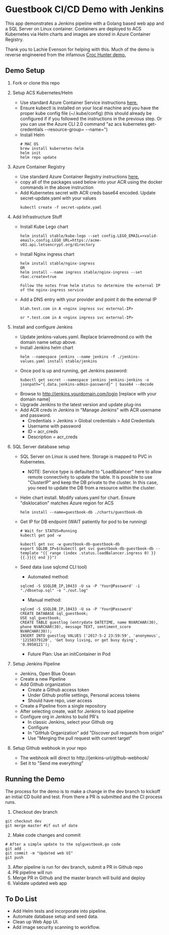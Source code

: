 # Guestbook CI/CD Demo with Jenkins
This app demonstrates a Jenkins pipeline with a Golang based web app and a SQL Server on Linux container. Containers are deployed to ACS Kubernetes via Helm charts and images are stored in Azure Container Registry.

Thank you to Lachie Evenson for helping with this. Much of the demo is reverse engineered from the infamous [Croc Hunter demo.](https://github.com/lachie83/croc-hunter)

## Demo Setup

1. Fork or clone this repo

2. Setup ACS Kubernetes/Helm

    * Use standard Azure Container Service instructions [here.](https://docs.microsoft.com/en-us/azure/container-service/kubernetes/container-service-kubernetes-walkthrough)  
    * Ensure kubectl is installed on your local machine and you have the proper kube config file (~/.kube/config) (this should already be configured if if you followed the instructions in the previous step. Or you can use the Azure CLI 2.0 command "az acs kubernetes get-credentials --resource-group=<myresourcegroupname> --name=<myclustername>")
    * Install Helm 
        ```
        # MAC OS
        brew install kubernetes-helm 
        helm init
        helm repo update
        ```

3. Azure Container Registry

    * Use standard Azure Container Registry instructions [here.](https://docs.microsoft.com/en-us/azure/container-service/kubernetes/container-service-tutorial-kubernetes-prepare-acr)
    * copy all of the packages used below into your ACR using the docker commands in the above instruction
    * Add Kubernetes secret with ACR creds base64 encoded. Update secret-update.yaml with your values
        ```
        kubectl create -f secret-update.yaml
        ```
4. Add Infrastructure Stuff
    * Install Kube Lego chart
        ```
        helm install stable/kube-lego --set config.LEGO_EMAIL=<valid-email>,config.LEGO_URL=https://acme-v01.api.letsencrypt.org/directory
        ```
    * Install Nginx ingress chart
        ```
        helm install stable/nginx-ingress
        OR
        helm install --name ingress stable/nginx-ingress --set rbac.create=true

        Follow the notes from helm status to determine the external IP of the nginx-ingress service
        ```
    * Add a DNS entry with your provider and point it do the external IP
        ```
        blah.test.com in A <nginx ingress svc external-IP>

        or *.test.com in A <nginx ingress svc external-IP>
        ```

5. Install and configure Jenkins

    * Update jenkins-values.yaml. Replace brianredmond.co with the domain name setup above.
    * Install Jenkins helm chart
        ```
        helm --namespace jenkins --name jenkins -f ./jenkins-values.yaml install stable/jenkins
        ```
    * Once pod is up and running, get Jenkins password:
        ```
        kubectl get secret --namespace jenkins jenkins-jenkins -o jsonpath="{.data.jenkins-admin-password}" | base64 --decode
        ```
    * Browse to http://jenkins.yourdomain.com/login [replace with your domain name]
    * Upgrade Jenkins to the latest version and update plug-ins
    * Add ACR creds in Jenkins in "Manage Jenkins" with ACR username and password. 
        - Credentials > Jenkins > Global credentials > Add Credentials
        - Username with password
        - ID = acr_creds
        - Description = acr_creds

6. SQL Server database setup

    * SQL Server on Linux is used here. Storage is mapped to PVC in Kubernetes.
        * NOTE: Service type is defaulted to "LoadBalancer" here to allow remote connectivity to update the table. It is possible to use "ClusterIP" and keep the DB private to the cluster. In this case, you need to update the DB from a resource within the cluster.
    * Helm chart install. Modify values.yaml for chart. Ensure "disklocation" matches Azure region for ACS
        ```
        helm install --name=guestbook-db ./charts/guestbook-db
        ```

    * Get IP for DB endpoint (WAIT patiently for pod to be running)
        ```
        # Wait for STATUS=Running
        kubectl get pod -w

        kubectl get svc -w guestbook-db-guestbook-db
        export SQLDB_IP=$(kubectl get svc guestbook-db-guestbook-db --template "{{ range (index .status.loadBalancer.ingress 0) }}{{.}}{{ end }}")
        ```

    * Seed data (use sqlcmd CLI tool)
        - Automated method: 
        ```
        sqlcmd -S $SQLDB_IP,10433 -U sa -P 'Your@Password' -i "./dbsetup.sql" -o "./out.log"
        ```
        - Manual method:    
        ```
        sqlcmd -S $SQLDB_IP,10433 -U sa -P 'Your@Password'
        CREATE DATABASE sql_guestbook;
        USE sql_guestbook;
        CREATE TABLE guestlog (entrydate DATETIME, name NVARCHAR(30), phone NVARCHAR(30), message TEXT, sentiment_score NVARCHAR(30));
        INSERT INTO guestlog VALUES ('2017-5-2 23:59:59', 'anonymous', '12158379120', 'Get busy living, or get busy dying', '0.9950121');
        ```
        - Future Plan: Use an initContainer in Pod

7. Setup Jenkins Pipeline

    * Jenkins, Open Blue Ocean
    * Create a new Pipeline
    * Add Github organization
        - Create a Github access token
        - Under Github profile settings, Personal access tokens
        - Should have repo, user access
    * Create a Pipeline from a single repository
    * After selecting create, wait for Jenkins to load pipeline
    * Configure org in Jenkins to build PR's
        - In classic Jenkins, select your Github org
        - Configure
        - In "GitHub Organization" add "Discover pull requests from origin"
        - Use "Merging the pull request with current target"

8. Setup Github webhook in your repo

    * The webhook will direct to http://jenkins-url/github-webhook/ 
    * Set it to "Send me everything"

## Running the Demo

The process for the demo is to make a change in the dev branch to kickoff an initial CD build and test. From there a PR is submitted and the CI process runs.

1. Checkout dev branch
```
git checkout dev
git merge master #if out of date
```
2. Make code changes and commit
```
# After a simple update to the sqlguestbook.go code
git add .
git commit -m "Updated web UI"
git push
```
3. After pipeline is run for dev branch, submit a PR in Github repo
4. PR pipeline will run
5. Merge PR in Github and the master branch will build and deploy
6. Validate updated web app

## To Do List

* Add Helm tests and incorporate into pipeline.
* Automate database setup and seed data.
* Clean up Web App UI.
* Add image security scanning to workflow.
